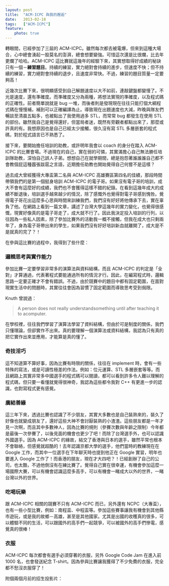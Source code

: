```yaml
---
layout: post
title:  "ACM-ICPC 與我的邂逅"
date:   2013-02-18
tags:   ["ACM-ICPC"]
feature:
    photo: true
---
```


轉眼間，已經參加了三屆的 ACM-ICPC。雖然每次都去被電爆，但來到這種大場合，心中總會湧起一股莫名的澎湃，總會想要變強。可惜這次還是比很爛，比去年更爛了哈哈。ACM-ICPC 這比賽就這幾年的經驗下來，其實想取得好成績的秘訣只有一個－**練習題目**。持續的練習，實力絕對會持續的進步，但速度不快；但不持續的練習，實力絕對會持續的退步，且速度非常快。不過，練習的題目質量一定要夠高！

近幾次比賽下來，很明顯感受到自己解題速度以大不如前，連敲鍵盤都變慢了。不光是速度，還有準確度。而準確度又分為兩種，將想法實現的準確度，以及程式碼的正確性。前者簡單說就是 bug 一堆，而後者則是發現現在往往只能打個大綱程式碼在慢慢補，補到可以正確編譯為止。導致現在出題速度也大減，昨晚與隊友們暢談至清晨五點多，也被點出了我使用過多 STL，而常常 bug 都發生在使用 STL 的部份。雖然我自己是覺得還好，但當局者迷，既然有旁觀者都點出來了，那麼或許真的有。我想原因也是自己已經太少接觸，很久沒有寫 STL 多層嵌套的程式碼，對於程式語言已不熟悉了。

接下來，要開始擔任培訓的助教，或許明年我會以 coach 的身分在踏入 ACM-ICPC 的比賽會場。不過現在的自己，實在弱的可憐，其實滿擔心自己無法勝任培訓隊助教，深怕自己誤人子弟。想想自己在就學期間，總是抱怨著誰誰誰自己都不會教個屁這種囂張跋扈之言語，近期擔任助教也開始覺得自己何嘗不是這樣？

過去成大曾經獲得大專盃第二名與 ACM-ICPC 高雄賽區第四名的佳績，那段時間帶領我們的是第一個挺身培訓 ACM-ICPC 的電子哥。如果沒有電子哥的培訓，成大不會有這麼好的成績，我們也不會獲得這樣不錯的紀錄。在看到這幾年成大的成績不斷退後，培訓選手越來越少的情況，除了感慨外也覺得對電子哥感到愧咎。覺得電子哥花出這麼多心思與時間來訓練我們，我們沒有好好將他傳承下去，實在辜負了他。在網路上看到一篇文章，講述了台灣大學這幾年的實力變化，也覺得很感慨，現實好像真的是電子哥走了，成大就不行了。因此我決定投入培訓的行列，以往因為一些私人因素，除了參加比賽外的活動我一概不接觸，但我在成大也只剩兩年了，身為電子哥帶出來的學生，如果我們沒有好好培訓新血就離開了，成大是不是就真的完了？！

在參與這比賽的過程中，我得到了些什麼：

### 邏輯思考與實作能力

參加比賽一定要學習非常多的演算法與資料結構，而且 ACM-ICPC 的判定是「全對」才算通過，代表著程式要能通過所有的情況才行。因此，在編寫程式時，邏輯思路一定要正確才不會有錯誤。不過，由於競賽中的題目中都有固定範圍，在面對現實生活中的問題時，其實往往會因為習慣了固定範圍而導致思考受到侷限。

Knuth 曾說過：

> A person does not really understandsomething until after teaching it to acomputer.

在學校裡，往往我們學習了演算法學習了資料結構，但由於可是制度的關係，我們只懂理論，但卻實作不出來。真的要理解一個演算法或資料結構，我認為只有真的把它實作出來並應用，才能算是真的懂了。

### 奇技淫巧

這不知道算不算好事，因為比賽有時限的關係，往往在 implement 時，會有一些特殊的寫法，或是可讀性極差的作法。例如：位元運算、STL 多層嵌套等等。而且網路上其實非常多中國選手的程式碼可以閱讀，都可以看到許多令人難以理解的程式碼，但只要一看懂就覺得很神奇，我認為這些都令我對 C++ 有更進一步的認識，也對寫程式更有感覺。

### 廣結善緣

這三年下來，透過比賽也認識了不少朋友，其實大多數也是自己裝熟來的，裝久了好像也就變成朋友了，還好這些大神不會討厭裝熟的小渣渣。這些朋友都是一年才見一次啊，而且其中多數神人，因為比賽的規則（參賽次數與年齡之限制）今年都是最後一次參賽了，以後見面的機會也更少了吧！而除了台灣選手外，也可以認識外國選手。因為 ACM-ICPC 的緣故，結交了香港與日本的選手，雖然平常也根本不會聯絡，但感覺就超酷的！去年認識京都大學的選手，他們當時的教練現在在 Google 工作，而其中一位選手在下年聊天時也提到他正在 Google 實習，明年也要進入 Google 工作了！而香港的朋友，現在才大四吧？！已經創辦了自己的公司，也太酷，不過他倒沒有在練比賽了。覺得自己實在很幸運，有機會參加這麼一場國際大賽，可以有機會認識這麼多高手，可以有機會一睹成大以外的世界，一睹台灣以外的世界。

### 吃喝玩樂

跟 ACM-ICPC 相關的競賽不只有 ACM-ICPC 而已，另外還有 NCPC（大專盃），也有一些小型比賽，例如：南程盃、中程盃等。參加這些賽事讓我有機會到其他縣市遊玩，或是我的故鄉－高雄，甚至是其他國家。尤其是出國的收穫真的很多，可以體驗不同的生活，可以跟國外的高手們一起競爭，可以被國外的高手們慘電，感覺真的很棒！

### 衣服

ACM-ICPC 每次都會有選手必須穿著的衣服，另外 Google Code Jam 在進入前 1000 名，也會發送紀念 T-shirt。因為參與比賽讓我獲得了不少免費的衣服，完全都不愁沒衣服穿了！

附個兩個月前的招生投影片：

<script async class="speakerdeck-embed" data-id="e904bf505b6e013047bd1231381b2567" data-ratio="1.33333333333333" src="//speakerdeck.com/assets/embed.js"></script>
